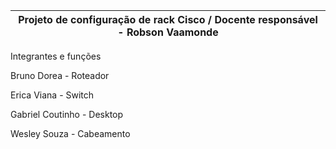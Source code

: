 |Projeto de configuração de rack Cisco / Docente responsável - Robson Vaamonde|
| ----- |

Integrantes e funções

<p>Bruno Dorea - Roteador<br>
<p>Erica Viana - Switch<br>
<p>Gabriel Coutinho - Desktop<br>
<p>Wesley Souza - Cabeamento<br>
